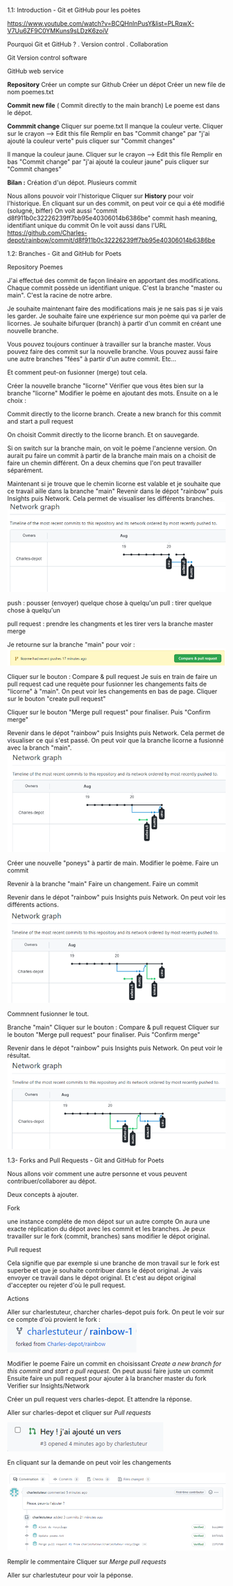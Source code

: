 
1.1: Introduction - Git et GitHub pour les poètes

https://www.youtube.com/watch?v=BCQHnlnPusY&list=PLRqwX-V7Uu6ZF9C0YMKuns9sLDzK6zoiV

Pourquoi Git et GitHub ?
. Version control 
. Collaboration

Git
Version control software 

GitHub
web service

**Repository**
Créer un compte sur Github
Créer un dépot 
Créer un new file de nom poemes.txt

**Commit new file**  ( Commit directly to the main branch)
Le poeme est dans le dépot. 

**Commmit change**
Cliquer sur poeme.txt
Il manque la couleur verte.
Cliquer sur le crayon --> Edit this file
Remplir en bas "Commit change" par "j'ai ajouté la couleur verte" puis cliquer sur "Commit changes"

Il manque la couleur jaune.
Cliquer sur le crayon --> Edit this file
Remplir en bas "Commit change" par "j'ai ajouté la couleur jaune" puis cliquer sur "Commit changes"

**Bilan :**
Création d'un dépot.
Plusieurs commit

Nous allons pouvoir voir l'historique
Cliquer sur **History** pour voir l'historique.
En cliquant sur un des commit, on peut voir ce qui a été modifié (solugné, biffer)
On voit aussi "commit d8f911b0c32226239ff7bb95e40306014b6386be" commit hash meaning, identifiant unique du commit
On le voit aussi dans l'URL https://github.com/Charles-depot/rainbow/commit/d8f911b0c32226239ff7bb95e40306014b6386be

1.2: Branches - Git and GitHub for Poets

Repository Poemes

J'ai effectué des commit de façon linéaire en apportant 
des modifications. Chaque commit possède un identifiant unique.
C'est la branche "master ou main". C'est la racine de notre arbre.

Je souhaite maintenant faire des modifications mais je ne sais pas si 
je vais les garder. Je souhaite faire une expérience sur mon poème qui va
parler de licornes.
Je souhaite bifurquer (branch) à partir d'un commit en créant une nouvelle branche.

Vous pouvez toujours continuer à travailler sur la branche master.
Vous pouvez faire des commit sur la nouvelle branche.
Vous pouvez aussi faire une autre branches "fées" à partir d'un autre commit.
Etc...

Et comment peut-on fusionner (merge) tout cela.


Créer la nouvelle branche "licorne" 
Vérifier que vous êtes bien sur la branche "licorne"
Modifier le poème en ajoutant des mots.
Ensuite on a le choix :

 Commit directly to the licorne branch.
 Create a new branch for this commit and start a pull request
 
 On choisit Commit directly to the licorne branch. Et on sauvegarde.
 
 Si on switch sur la branche main, on voit le poème l'ancienne version.
 On aurait pu faire un commit à partir de la branche main mais on a choisit
 de faire un chemin différent. On a deux chemins que l'on peut travailler séparément.
 
 Maintenant si je trouve que le chemin licorne est valable et je souhaite que ce travail aille
 dans la branche "main"
 Revenir dans le dépot "rainbow" puis Insights puis Network.
 Cela permet de visualiser les différents branches.
 ![graph_network](graph_network.PNG)
 
 push : pousser (envoyer) quelque chose à quelqu'un 
 pull : tirer quelque chose	à quelqu'un
 
 pull request : prendre les changments et les tirer vers la branche master
 merge
 
 Je retourne sur la branche "main" pour voir :
 ![pull_request](pull_request.PNG)
 
 Cliquer sur le bouton : Compare & pull request
 Je suis en train de faire un pull request cad
 une requète pour fusionner les changements faits de "licorne"
 à "main".
 On peut voir les changements en bas de page.
 Cliquer sur le bouton "create pull request"
 
 Cliquer sur le bouton "Merge pull request" pour finaliser. Puis "Confirm merge"

 Revenir dans le dépot "rainbow" puis Insights puis Network.
 Cela permet de visualiser ce qui s'est passé.
 On peut voir que la branche licorne a fusionné avec la branch "main".
 ![graph_network_merge](graph_network_merge.PNG)
 
 Créer une nouvelle "poneys" à partir de main.
 Modifier le poème.
 Faire un commit

Revenir à la branche "main"
Faire un changement.
Faire un commit

Revenir dans le dépot "rainbow" puis Insights puis Network.
On peut voir les différents actions.
![graph_fin](graph_fin.PNG)


Commnent fusionner le tout.

Branche "main"
Cliquer sur le bouton : Compare & pull request
Cliquer sur le bouton "Merge pull request" pour finaliser. Puis "Confirm merge"

Revenir dans le dépot "rainbow" puis Insights puis Network.
On peut voir le résultat.
![graph_fin_2](graph_fin_2.PNG)


1.3- Forks and Pull Requests - Git and GitHub for Poets

Nous allons voir comment une autre personne et vous peuvent contribuer/collaborer
au dépot.

Deux concepts à ajouter.

Fork

une instance compléte de mon dépot sur un autre compte
On aura une exacte réplication du dépot avec les commit et les branches.
Je peux travailler sur le fork (commit, branches) sans modifier le dépot original.


Pull request

Cela signifie que par exemple si une branche de mon travail sur le fork est superbe
et que je souhaite contribuer dans le dépot original. 
Je vais envoyer ce travail dans le dépot original.
Et c'est au dépot original d'accepter ou rejeter d'où le pull request.


Actions

Aller sur charlestuteur, charcher charles-depot puis fork.
On peut le voir sur ce compte d'où provient le fork :
![fork-1](fork-1.png)

Modifier le poeme
Faire un commit en choisissant *Create a new branch for this commit and start a pull request.*
On peut aussi faire juste un commit
Ensuite faire un pull request pour ajouter à la brancher master du fork
Verifier sur Insights/Network

Créer un pull request vers charles-depot.
Et attendre la réponse.

Aller sur charles-depot et cliquer sur *Pull requests*

![fork-2](fork-2.png)

En cliquant sur la demande on peut voir les changements

![fork-3](fork-3.png)

Remplir le commentaire
Cliquer sur *Merge pull requests*

Aller sur charlestuteur pour voir la péponse.

